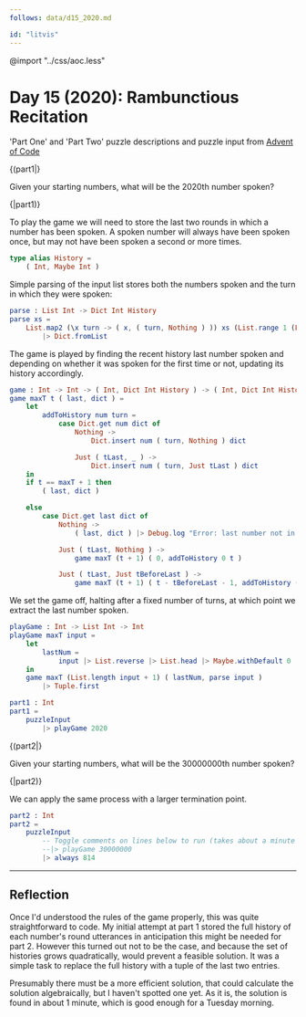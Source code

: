 ```yaml
---
follows: data/d15_2020.md

id: "litvis"
---
```


@import "../css/aoc.less"

# Day 15 (2020): Rambunctious Recitation

'Part One' and 'Part Two' puzzle descriptions and puzzle input from [Advent of Code](https://adventofcode.com/2020/day/15)

{(part1|}

Given your starting numbers, what will be the 2020th number spoken?

{|part1)}

To play the game we will need to store the last two rounds in which a number has been spoken. A spoken number will always have been spoken once, but may not have been spoken a second or more times.

```elm {l}
type alias History =
    ( Int, Maybe Int )
```

Simple parsing of the input list stores both the numbers spoken and the turn in which they were spoken:

```elm {l}
parse : List Int -> Dict Int History
parse xs =
    List.map2 (\x turn -> ( x, ( turn, Nothing ) )) xs (List.range 1 (List.length xs))
        |> Dict.fromList
```

The game is played by finding the recent history last number spoken and depending on whether it was spoken for the first time or not, updating its history accordingly.

```elm {l}
game : Int -> Int -> ( Int, Dict Int History ) -> ( Int, Dict Int History )
game maxT t ( last, dict ) =
    let
        addToHistory num turn =
            case Dict.get num dict of
                Nothing ->
                    Dict.insert num ( turn, Nothing ) dict

                Just ( tLast, _ ) ->
                    Dict.insert num ( turn, Just tLast ) dict
    in
    if t == maxT + 1 then
        ( last, dict )

    else
        case Dict.get last dict of
            Nothing ->
                ( last, dict ) |> Debug.log "Error: last number not in history"

            Just ( tLast, Nothing ) ->
                game maxT (t + 1) ( 0, addToHistory 0 t )

            Just ( tLast, Just tBeforeLast ) ->
                game maxT (t + 1) ( t - tBeforeLast - 1, addToHistory (t - tBeforeLast - 1) t )
```

We set the game off, halting after a fixed number of turns, at which point we extract the last number spoken.

```elm {l}
playGame : Int -> List Int -> Int
playGame maxT input =
    let
        lastNum =
            input |> List.reverse |> List.head |> Maybe.withDefault 0
    in
    game maxT (List.length input + 1) ( lastNum, parse input )
        |> Tuple.first
```

```elm {l r}
part1 : Int
part1 =
    puzzleInput
        |> playGame 2020
```

{(part2|}

Given your starting numbers, what will be the 30000000th number spoken?

{|part2)}

We can apply the same process with a larger termination point.

```elm {l r}
part2 : Int
part2 =
    puzzleInput
        -- Toggle comments on lines below to run (takes about a minute to compute).
        --|> playGame 30000000
        |> always 814
```

---

## Reflection

Once I'd understood the rules of the game properly, this was quite straightforward to code. My initial attempt at part 1 stored the full history of each number's round utterances in anticipation this might be needed for part 2. However this turned out not to be the case, and because the set of histories grows quadratically, would prevent a feasible solution. It was a simple task to replace the full history with a tuple of the last two entries.

Presumably there must be a more efficient solution, that could calculate the solution algebraically, but I haven't spotted one yet. As it is, the solution is found in about 1 minute, which is good enough for a Tuesday morning.
